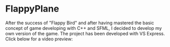 # FlappyPlane
After the success of "Flappy Bird" and after having mastered the basic concept of game developing with C++ and SFML, I decided to develop my own version of the game. 
The project has been developed with VS Express.
Click below for a video preview:
